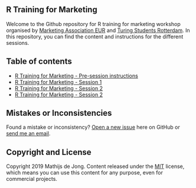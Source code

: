 ## R Training for Marketing
Welcome to the Github repository for R training for marketing workshop organised by [Marketing Association EUR](https://www.maeur.nl/students) and [Turing Students Rotterdam](https://www.tstudents.io/rotterdam). In this repository, you can find the content and instructions for the different sessions.

## Table of contents
- [R Training for Marketing - Pre-session instructions](https://github.com/Mathijs995/R-Training-for-Marketing/raw/master/R%20Training%20for%20Marketing%20-%20Part%200:%20Pre-session%20Instructions.pdf)
- [R Training for Marketing - Session 1](https://github.com/Mathijs995/R-Training-for-Marketing/raw/master/R%20Training%20for%20Marketing%20-%20Part%201:%20Session%201%20Instructions.pdf)
- [R Training for Marketing - Session 2](https://github.com/Mathijs995/R-Training-for-Marketing/raw/master/R%20Training%20for%20Marketing%20-%20Part%202:%20Session%202%20Instructions.pdf)
- [R Training for Marketing - Session 2](https://github.com/Mathijs995/R-Training-for-Marketing/raw/master/R%20Training%20for%20Marketing%20-%20Part%203:%20Session%203%20Instructions.pdf)

## Mistakes or Inconsistencies
Found a mistake or inconsistency? [Open a new issue](https://github.com/Mathijs995/R-Training-for-Marketing/issues) here on GitHub or [send me an email](mailto:mathijsdejong1995@gmail.com).

## Copyright and License
Copyright 2019 Mathijs de Jong. Content released under the [MIT](https://github.com/BlackrockDigital/startbootstrap-agency/blob/gh-pages/LICENSE) license, which means you can use this content for any purpose, even for commercial projects.
